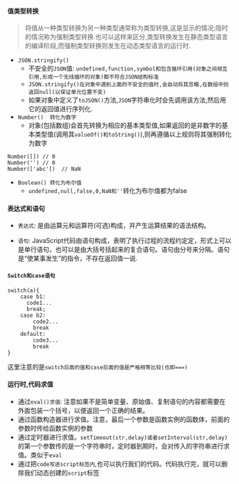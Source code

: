 #### 值类型转换

> 将值从一种类型转换为另一种类型通常称为类型转换,这是显示的情况;隐时的情况称为强制类型转换.也可以这样来区分,类型转换发生在静态类型语言的编译阶段,而强制类型转换则发生在动态类型语言的运行时.

+ `JSON.stringify()`
    + 不安全的`JSON`值: `undefined,function,symbol和包含循环引用(对象之间相互引用,形成一个无线循环的对象)都不符合JSON结构标准`
    + `JSON.stringify()在对象中遇到上面的不安全的值时,会自动将其忽略,在数组中则返回null(以保证单元位置不变)`
    + 如果对象中定义了`toJSON()`方法,`JSON`字符串化时会先调用该方法,然后用它的返回值进行序列化.
+ `Number()  转化为数字`
    + 对象(包括数组)会首先转换为相应的基本类型值,如果返回的是非数字的基本类型值(调用其`valueOf()和toString()`),则再遵循以上规则将其强制转化为数字

```
Number([]) // 0
Number('') // 0
Number(['abc'])  // NaN
```

+ `Boolean() 转化为布尔值`
    + `undefined,null,false,0,NaN和''`转化为布尔值都为false
#### 表达式和语句
- `表达式`: 是由运算元和运算符(可选)构成，并产生运算结果的语法结构。

- `语句`: JavaScript代码由语句构成，表明了执行过程的流程约定定，形式上可以是单行语句，也可以是由大括号括起来的复合语句。语句由分号来分隔。语句是“使某事发生”的指令，不存在返回值一说.

#### `Switch和case语句`

```
switch(a){
    case b1:
      code1...
      break;
    case b2:
        code2...
        break
    default:
        code3...
        break      
}
```

这里注意的是`switch后面的值和case后面的值是严格相等比较(也即===)`

#### 运行时,代码求值

+ 通过`eval()求值`: 注意如果不是简单变量、原始值、复制语句的内容都需要在外面包装一个括号，以便返回一个正确的结果。
+ 通过函数构造器进行求值。注意，最后一个参数是函数实例的函数体，前面的参数时传给函数实例的参数
+ 通过定时器进行求值。`setTimeout(str,delay)或者setInterval(str,delay)`的第一个参数传的是一个字符串时，定时器到期时，会对传入的字符串进行求值。类似于`eval`
+ 通过把`code写进script标签内`,也可以执行我们的代码。代码执行完，就可以删除我们动态创建的`script`标签